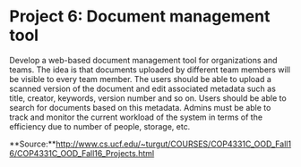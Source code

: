 # Project 6: Document management tool

Develop a web-based document management tool for organizations and teams. The idea is that documents uploaded by different team members will be visible to every team member. The users should be able to upload a scanned version of the document and edit associated metadata such as title, creator, keywords, version number and so on. Users should be able to search for documents based on this metadata. Admins must be able to track and monitor the current workload of the system in terms of the efficiency due to number of people, storage, etc.

**Source:**http://www.cs.ucf.edu/~turgut/COURSES/COP4331C_OOD_Fall16/COP4331C_OOD_Fall16_Projects.html
